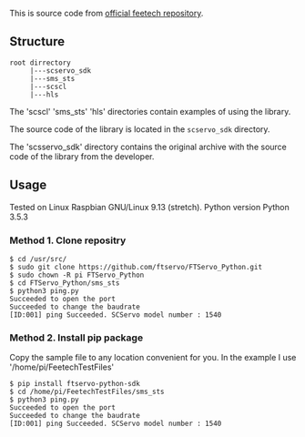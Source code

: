 This is source code from [official feetech repository](https://github.com/ftservo/FTServo_Python).

## Structure

```
root dirrectory
     |---scservo_sdk 
     |---sms_sts
     |---scscl
     |---hls
```
The 'scscl' 'sms_sts' 'hls' directories contain examples of using the library.

The source code of the library is located in the `scservo_sdk` directory.

The 'scsservo_sdk' directory contains the original archive with the source code of the library from the developer.

## Usage

Tested on Linux Raspbian GNU/Linux 9.13 (stretch).
Python version Python 3.5.3

### Method 1. Clone repositry

```
$ cd /usr/src/
$ sudo git clone https://github.com/ftservo/FTServo_Python.git
$ sudo chown -R pi FTServo_Python
$ cd FTServo_Python/sms_sts
$ python3 ping.py
Succeeded to open the port
Succeeded to change the baudrate
[ID:001] ping Succeeded. SCServo model number : 1540
```

### Method 2. Install pip package

Copy the sample file to any location convenient for you. In the example I use '/home/pi/FeetechTestFiles'

```
$ pip install ftservo-python-sdk
$ cd /home/pi/FeetechTestFiles/sms_sts
$ python3 ping.py
Succeeded to open the port
Succeeded to change the baudrate
[ID:001] ping Succeeded. SCServo model number : 1540
```
